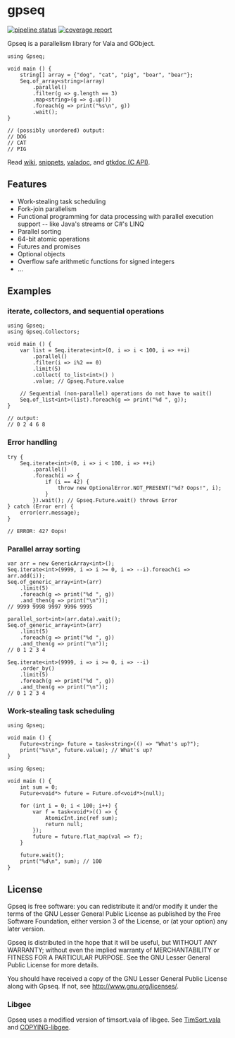 # gpseq

[![pipeline status](https://gitlab.com/kosmospredanie/gpseq/badges/master/pipeline.svg?style=flat-square)](https://gitlab.com/kosmospredanie/gpseq/commits/master)
[![coverage report](https://gitlab.com/kosmospredanie/gpseq/badges/master/coverage.svg?style=flat-square)](https://gitlab.com/kosmospredanie/gpseq/-/jobs/artifacts/master/file/coverage/index.html?job=test)

Gpseq is a parallelism library for Vala and GObject.

```vala
using Gpseq;

void main () {
	string[] array = {"dog", "cat", "pig", "boar", "bear"};
	Seq.of_array<string>(array)
		.parallel()
		.filter(g => g.length == 3)
		.map<string>(g => g.up())
		.foreach(g => print("%s\n", g))
		.wait();
}

// (possibly unordered) output:
// DOG
// CAT
// PIG
```

Read [wiki](https://gitlab.com/kosmospredanie/gpseq/wikis),
[snippets](https://gitlab.com/kosmospredanie/gpseq/snippets),
[valadoc](https://gitlab.com/kosmospredanie/gpseq/-/jobs/artifacts/master/file/valadoc/index.html?job=build),
and [gtkdoc (C API)](https://gitlab.com/kosmospredanie/gpseq/-/jobs/artifacts/master/file/gtkdoc/html/index.html?job=build).

## Features

- Work-stealing task scheduling
- Fork-join parallelism
- Functional programming for data processing with parallel execution support --
like Java's streams or C#'s LINQ
- Parallel sorting
- 64-bit atomic operations
- Futures and promises
- Optional objects
- Overflow safe arithmetic functions for signed integers
- ...

## Examples

### iterate, collectors, and sequential operations

```vala
using Gpseq;
using Gpseq.Collectors;

void main () {
	var list = Seq.iterate<int>(0, i => i < 100, i => ++i)
		.parallel()
		.filter(i => i%2 == 0)
		.limit(5)
		.collect( to_list<int>() )
		.value; // Gpseq.Future.value

	// Sequential (non-parallel) operations do not have to wait()
	Seq.of_list<int>(list).foreach(g => print("%d ", g));
}

// output:
// 0 2 4 6 8
```

### Error handling

```vala
try {
	Seq.iterate<int>(0, i => i < 100, i => ++i)
		.parallel()
		.foreach(i => {
			if (i == 42) {
				throw new OptionalError.NOT_PRESENT("%d? Oops!", i);
			}
		}).wait(); // Gpseq.Future.wait() throws Error
} catch (Error err) {
	error(err.message);
}

// ERROR: 42? Oops!
```

### Parallel array sorting

```vala
var arr = new GenericArray<int>();
Seq.iterate<int>(9999, i => i >= 0, i => --i).foreach(i => arr.add(i));
Seq.of_generic_array<int>(arr)
	.limit(5)
	.foreach(g => print("%d ", g))
	.and_then(g => print("\n"));
// 9999 9998 9997 9996 9995

parallel_sort<int>(arr.data).wait();
Seq.of_generic_array<int>(arr)
	.limit(5)
	.foreach(g => print("%d ", g))
	.and_then(g => print("\n"));
// 0 1 2 3 4
```

```vala
Seq.iterate<int>(9999, i => i >= 0, i => --i)
	.order_by()
	.limit(5)
	.foreach(g => print("%d ", g))
	.and_then(g => print("\n"));
// 0 1 2 3 4
```

### Work-stealing task scheduling

```vala
using Gpseq;

void main () {
	Future<string> future = task<string>(() => "What's up?");
	print("%s\n", future.value); // What's up?
}
```

```vala
using Gpseq;

void main () {
	int sum = 0;
	Future<void*> future = Future.of<void*>(null);

	for (int i = 0; i < 100; i++) {
		var f = task<void*>(() => {
			AtomicInt.inc(ref sum);
			return null;
		});
		future = future.flat_map(val => f);
	}

	future.wait();
	print("%d\n", sum); // 100
}
```

## License

Gpseq is free software: you can redistribute it and/or modify it under
the terms of the GNU Lesser General Public License as published by the
Free Software Foundation, either version 3 of the License, or (at your
option) any later version.

Gpseq is distributed in the hope that it will be useful, but WITHOUT ANY
WARRANTY; without even the implied warranty of MERCHANTABILITY or
FITNESS FOR A PARTICULAR PURPOSE.  See the GNU Lesser General Public
License for more details.

You should have received a copy of the GNU Lesser General Public License
along with Gpseq.  If not, see <http://www.gnu.org/licenses/>.

### Libgee

Gpseq uses a modified version of timsort.vala of libgee.
See [TimSort.vala](src/TimSort.vala) and [COPYING-libgee](COPYING-libgee).
